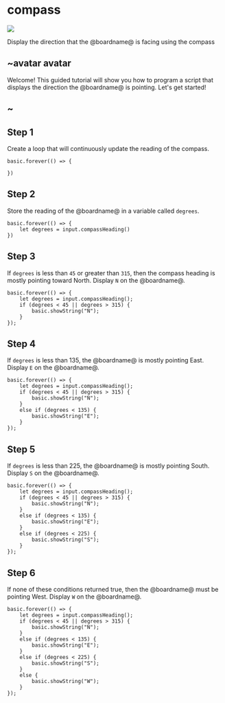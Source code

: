 # compass

![](/static/mb/projects/a5-compass.png)

Display the direction that the @boardname@ is facing using the compass 

## ~avatar avatar

Welcome! This guided tutorial will show you how to program a script that displays the direction the @boardname@ is pointing. Let's get started!

## ~

## Step 1

Create a loop that will continuously update the reading of the compass.

```blocks
basic.forever(() => {
    
})
```

## Step 2

Store the reading of the @boardname@ in a variable called `degrees`.

```blocks
basic.forever(() => {
    let degrees = input.compassHeading()
})
```

## Step 3

If `degrees` is less than `45` or greater than `315`, 
then the compass heading is mostly pointing toward North. Display `N` on the @boardname@.

```blocks
basic.forever(() => {
    let degrees = input.compassHeading();
    if (degrees < 45 || degrees > 315) {
        basic.showString("N");
    }
});
```

## Step 4

If `degrees` is less than 135, the @boardname@ is mostly pointing East. Display `E` on the @boardname@.


```blocks
basic.forever(() => {
    let degrees = input.compassHeading();
    if (degrees < 45 || degrees > 315) {
        basic.showString("N");
    }
    else if (degrees < 135) {
        basic.showString("E");
    }
});
```

## Step 5

If `degrees` is less than 225, the @boardname@ is mostly pointing South. Display `S` on the @boardname@.


```blocks
basic.forever(() => {
    let degrees = input.compassHeading();
    if (degrees < 45 || degrees > 315) {
        basic.showString("N");
    }
    else if (degrees < 135) {
        basic.showString("E");
    }
    else if (degrees < 225) {
        basic.showString("S");
    }
});
```

## Step 6

If none of these conditions returned true, then the @boardname@ must be pointing West. Display `W` on the @boardname@.

```blocks
basic.forever(() => {
    let degrees = input.compassHeading();
    if (degrees < 45 || degrees > 315) {
        basic.showString("N");
    }
    else if (degrees < 135) {
        basic.showString("E");
    }
    else if (degrees < 225) {
        basic.showString("S");
    }
    else {
        basic.showString("W");
    }
});
```
